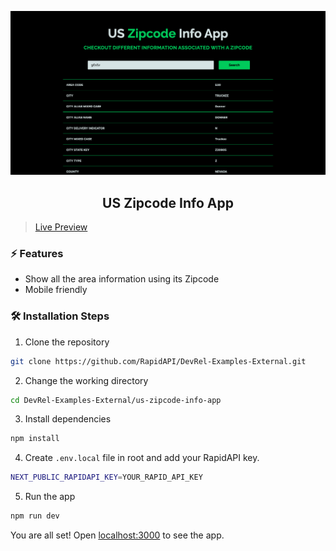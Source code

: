 ![cover](assets/cover.png)

<div align="center">
	<h2>US Zipcode Info App</h2>
</div>

> [Live Preview](https://rapidapi-example-us-zipcode-info-app.vercel.app/)

### ⚡️ Features

- Show all the area information using its Zipcode
- Mobile friendly

### 🛠️ Installation Steps

1. Clone the repository

```bash
git clone https://github.com/RapidAPI/DevRel-Examples-External.git
```

2. Change the working directory

```bash
cd DevRel-Examples-External/us-zipcode-info-app
```

3. Install dependencies

```bash
npm install
```

4. Create `.env.local` file in root and add your RapidAPI key.

```bash
NEXT_PUBLIC_RAPIDAPI_KEY=YOUR_RAPID_API_KEY
```

5. Run the app

```bash
npm run dev
```

You are all set! Open [localhost:3000](http://localhost:3000/) to see the app.
